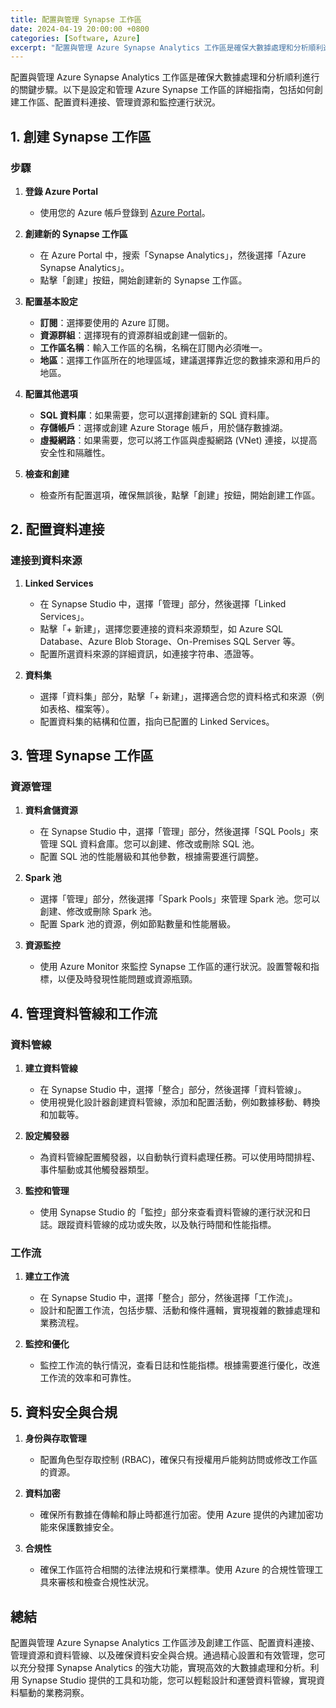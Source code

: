 ```yaml
---
title: 配置與管理 Synapse 工作區
date: 2024-04-19 20:00:00 +0800
categories: [Software, Azure]
excerpt: "配置與管理 Azure Synapse Analytics 工作區是確保大數據處理和分析順利進行的關鍵步驟。"
---
```


配置與管理 Azure Synapse Analytics 工作區是確保大數據處理和分析順利進行的關鍵步驟。以下是設定和管理 Azure Synapse 工作區的詳細指南，包括如何創建工作區、配置資料連接、管理資源和監控運行狀況。

## **1. 創建 Synapse 工作區**

### **步驟**
1. **登錄 Azure Portal**
   - 使用您的 Azure 帳戶登錄到 [Azure Portal](https://portal.azure.com)。

2. **創建新的 Synapse 工作區**
   - 在 Azure Portal 中，搜索「Synapse Analytics」，然後選擇「Azure Synapse Analytics」。
   - 點擊「創建」按鈕，開始創建新的 Synapse 工作區。

3. **配置基本設定**
   - **訂閱**：選擇要使用的 Azure 訂閱。
   - **資源群組**：選擇現有的資源群組或創建一個新的。
   - **工作區名稱**：輸入工作區的名稱，名稱在訂閱內必須唯一。
   - **地區**：選擇工作區所在的地理區域，建議選擇靠近您的數據來源和用戶的地區。

4. **配置其他選項**
   - **SQL 資料庫**：如果需要，您可以選擇創建新的 SQL 資料庫。
   - **存儲帳戶**：選擇或創建 Azure Storage 帳戶，用於儲存數據湖。
   - **虛擬網路**：如果需要，您可以將工作區與虛擬網路 (VNet) 連接，以提高安全性和隔離性。

5. **檢查和創建**
   - 檢查所有配置選項，確保無誤後，點擊「創建」按鈕，開始創建工作區。

## **2. 配置資料連接**

### **連接到資料來源**
1. **Linked Services**
   - 在 Synapse Studio 中，選擇「管理」部分，然後選擇「Linked Services」。
   - 點擊「+ 新建」，選擇您要連接的資料來源類型，如 Azure SQL Database、Azure Blob Storage、On-Premises SQL Server 等。
   - 配置所選資料來源的詳細資訊，如連接字符串、憑證等。

2. **資料集**
   - 選擇「資料集」部分，點擊「+ 新建」，選擇適合您的資料格式和來源（例如表格、檔案等）。
   - 配置資料集的結構和位置，指向已配置的 Linked Services。

## **3. 管理 Synapse 工作區**

### **資源管理**
1. **資料倉儲資源**
   - 在 Synapse Studio 中，選擇「管理」部分，然後選擇「SQL Pools」來管理 SQL 資料倉庫。您可以創建、修改或刪除 SQL 池。
   - 配置 SQL 池的性能層級和其他參數，根據需要進行調整。

2. **Spark 池**
   - 選擇「管理」部分，然後選擇「Spark Pools」來管理 Spark 池。您可以創建、修改或刪除 Spark 池。
   - 配置 Spark 池的資源，例如節點數量和性能層級。

3. **資源監控**
   - 使用 Azure Monitor 來監控 Synapse 工作區的運行狀況。設置警報和指標，以便及時發現性能問題或資源瓶頸。

## **4. 管理資料管線和工作流**

### **資料管線**
1. **建立資料管線**
   - 在 Synapse Studio 中，選擇「整合」部分，然後選擇「資料管線」。
   - 使用視覺化設計器創建資料管線，添加和配置活動，例如數據移動、轉換和加載等。

2. **設定觸發器**
   - 為資料管線配置觸發器，以自動執行資料處理任務。可以使用時間排程、事件驅動或其他觸發器類型。

3. **監控和管理**
   - 使用 Synapse Studio 的「監控」部分來查看資料管線的運行狀況和日誌。跟蹤資料管線的成功或失敗，以及執行時間和性能指標。

### **工作流**
1. **建立工作流**
   - 在 Synapse Studio 中，選擇「整合」部分，然後選擇「工作流」。
   - 設計和配置工作流，包括步驟、活動和條件邏輯，實現複雜的數據處理和業務流程。

2. **監控和優化**
   - 監控工作流的執行情況，查看日誌和性能指標。根據需要進行優化，改進工作流的效率和可靠性。

## **5. 資料安全與合規**

1. **身份與存取管理**
   - 配置角色型存取控制 (RBAC)，確保只有授權用戶能夠訪問或修改工作區的資源。

2. **資料加密**
   - 確保所有數據在傳輸和靜止時都進行加密。使用 Azure 提供的內建加密功能來保護數據安全。

3. **合規性**
   - 確保工作區符合相關的法律法規和行業標準。使用 Azure 的合規性管理工具來審核和檢查合規性狀況。

## **總結**

配置與管理 Azure Synapse Analytics 工作區涉及創建工作區、配置資料連接、管理資源和資料管線、以及確保資料安全與合規。通過精心設置和有效管理，您可以充分發揮 Synapse Analytics 的強大功能，實現高效的大數據處理和分析。利用 Synapse Studio 提供的工具和功能，您可以輕鬆設計和運營資料管線，實現資料驅動的業務洞察。
